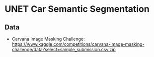 # UNET Car Semantic Segmentation

## Data 
* Carvana Image Masking Challenge: https://www.kaggle.com/competitions/carvana-image-masking-challenge/data?select=sample_submission.csv.zip
